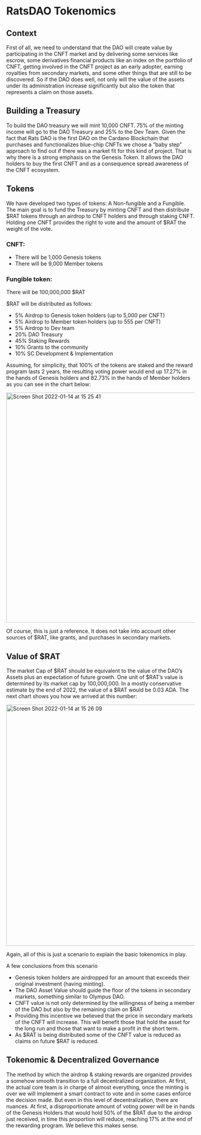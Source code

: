 # RatsDAO Tokenomics
## Context
First of all, we need to understand that the DAO will create value by participating in the CNFT market and by delivering some services like escrow, some derivatives financial products like an index on the portfolio of CNFT, getting involved in the CNFT project as an early adopter, earning royalties from secondary markets, and some other things that are still to be discovered.
So if the DAO does well, not only will the value of the assets under its administration increase significantly but also the token that represents a claim on those assets.
## Building a Treasury
To build the DAO treasury we will mint 10,000 CNFT. 75% of the minting income will go to the DAO Treasury and 25% to the Dev Team.
Given the fact that Rats DAO is the first DAO on the Cardano Blockchain that purchases and functionalizes blue-chip CNFTs we chose a “baby step” approach to find out if there was a market fit for this kind of project.
That is why there is a strong emphasis on the Genesis Token. It allows the DAO holders to buy the first CNFT and as a consequence spread awareness of the CNFT ecosystem.

## Tokens
We have developed two types of tokens: A Non-fungible and a Fungible.
The main goal is to fund the Treasury by minting CNFT and then distribute $RAT tokens through an airdrop to CNFT holders and through staking CNFT. Holding one CNFT provides the right to vote and the amount of $RAT the weight of the vote.

### CNFT:
* There will be 1,000 Genesis tokens
* There will be 9,000 Member tokens

### Fungible token:
There will be 100,000,000 $RAT

$RAT will be distributed as follows:
* 5% Airdrop to Genesis token holders (up to 5,000 per CNFT)
* 5% Airdrop to Member token holders (up to 555 per CNFT)
* 5% Airdrop to Dev team
* 20% DAO Treasury 	
* 45% Staking Rewards
* 10% Grants to the community
* 10% SC Development & Implementation


Assuming, for simplicity, that 100% of the tokens are staked and the reward program lasts 2 years, the resulting voting power would end up 17.27% in the hands of Genesis holders and 82.73% in the hands of Member holders as you can see in the chart below:

<img width="614" alt="Screen Shot 2022-01-14 at 15 25 41" src="https://user-images.githubusercontent.com/37914288/149566489-f4818d51-f318-4cf4-a7f2-dd2d80b9de7d.png">

Of course, this is just a reference. It does not take into account other sources of $RAT, like grants, and purchases in secondary markets.

## Value of $RAT
The market Cap of $RAT should be equivalent to the value of the DAO’s Assets plus an expectation of future growth.
One unit of $RAT’s value is determined by its market cap by 100,000,000. In a mostly conservative estimate by the end of 2022, the value of a $RAT would be 0.03 ADA.
The next chart shows you how we arrived at this number:

<img width="644" alt="Screen Shot 2022-01-14 at 15 26 09" src="https://user-images.githubusercontent.com/37914288/149566627-6a4ce2ad-0f02-4056-9841-c6a553864040.png">


Again, all of this is just a scenario to explain the basic tokenomics in play.

A few conclusions from this scenario
* Genesis token holders are airdropped for an amount that exceeds their original investment (having minting). 	
* The DAO Asset Value should guide the floor of the tokens in secondary markets, something similar to Olympus DAO.
* CNFT value is not only determined by the willingness of being a member of the DAO but also by the remaining claim on $RAT
* Providing this incentive we believed that the price in secondary markets of the CNFT will increase. This will benefit those that hold the asset for the long run and those that want to make a profit in the short term.
* As $RAT is being distributed some of the CNFT value is reduced as claims on future $RAT is reduced. 	


## Tokenomic & Decentralized Governance

The method by which the airdrop & staking rewards are organized provides a somehow smooth transition to a full decentralized organization.
At first, the actual core team is in charge of almost everything, once the minting is over we will implement a smart contract to vote and in some cases enforce the decision made. But even in this level of decentralization, there are nuances. At first, a disproportionate amount of voting power will be in hands of the Genesis Holders that would hold 50% of the $RAT due to the airdrop just received, in time this proportion will reduce, reaching 17% at the end of the rewarding program.
We believe this makes sense.










